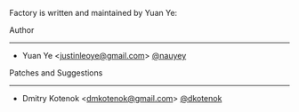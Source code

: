 Factory is written and maintained by Yuan Ye:

Author
- - -

* Yuan Ye \<<justinleoye@gmail.com>\> [@nauyey](https://github.com/nauyey)

Patches and Suggestions
- - - - - - - - - - - -

* Dmitry Kotenok \<<dmkotenok@gmail.com>\> [@dkotenok](https://github.com/dkotenok)